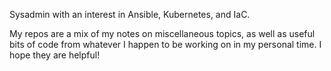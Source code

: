 Sysadmin with an interest in Ansible, Kubernetes, and IaC. 

My repos are a mix of my notes on miscellaneous topics, as well as useful bits of code from whatever I happen to be working on in my personal time. I hope they are helpful!
